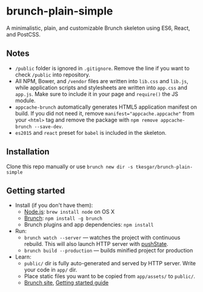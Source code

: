 # brunch-plain-simple

A minimalistic, plain, and customizable Brunch skeleton using ES6, React, and PostCSS.

## Notes

* `/public` folder is ignored in `.gitignore`. Remove the line if you want to check `/public` into repository.
* All NPM, Bower, and `/vendor` files are written into `lib.css` and `lib.js`, while application scripts and stylesheets are written into `app.css` and `app.js`. Make sure to include it in your page and `require()` the JS module.
* `appcache-brunch` automatically generates HTML5 application manifest on build. If you did not need it, remove `manifest="appcache.appcache"` from your `<html>` tag and remove the package with `npm remove appcache-brunch --save-dev`.
* `es2015` and `react` preset for `babel` is included in the skeleton.

## Installation

Clone this repo manually or use `brunch new dir -s tkesgar/brunch-plain-simple`

## Getting started

* Install (if you don't have them):
    * [Node.js](http://nodejs.org): `brew install node` on OS X
    * [Brunch](http://brunch.io): `npm install -g brunch`
    * Brunch plugins and app dependencies: `npm install`
* Run:
    * `brunch watch --server` — watches the project with continuous rebuild. This will also launch HTTP server with [pushState](https://developer.mozilla.org/en-US/docs/Web/Guide/API/DOM/Manipulating_the_browser_history).
    * `brunch build --production` — builds minified project for production
* Learn:
    * `public/` dir is fully auto-generated and served by HTTP server.  Write your code in `app/` dir.
    * Place static files you want to be copied from `app/assets/` to `public/`.
    * [Brunch site](http://brunch.io), [Getting started guide](https://github.com/brunch/brunch-guide#readme)
